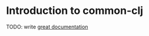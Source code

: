 # Introduction to common-clj

TODO: write [great documentation](http://jacobian.org/writing/what-to-write/)

